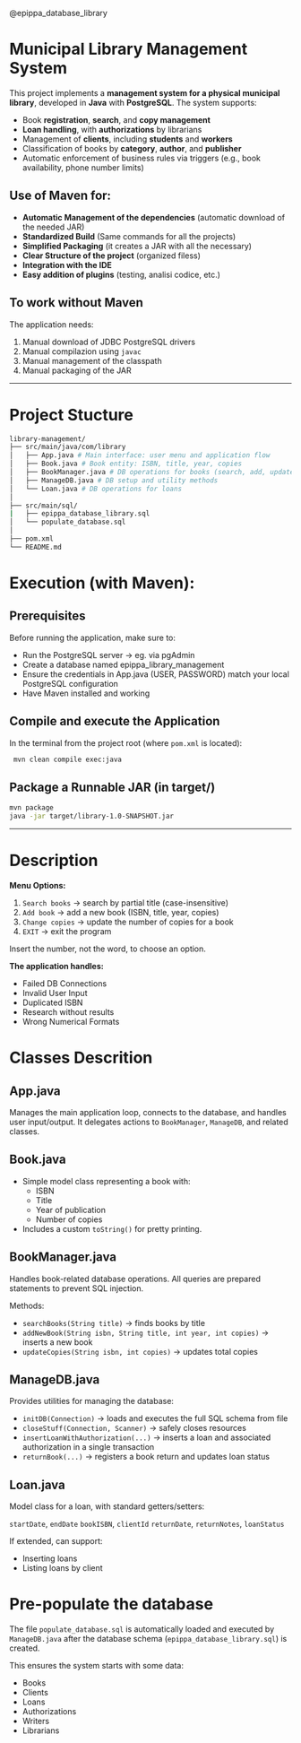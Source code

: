 @epippa_database_library

# Municipal Library Management System

This project implements a **management system for a physical municipal library**, developed in **Java** with **PostgreSQL**. The system supports:

- Book **registration**, **search**, and **copy management**
- **Loan handling**, with **authorizations** by librarians
- Management of **clients**, including **students** and **workers**
- Classification of books by **category**, **author**, and **publisher**
- Automatic enforcement of business rules via triggers (e.g., book availability, phone number limits)


## Use of Maven for:
- **Automatic Management of the dependencies** (automatic download of the needed JAR)
- **Standardized Build** (Same commands for all the projects)
- **Simplified Packaging** (it creates a JAR with all the necessary)
- **Clear Structure of the project** (organized filess)
- **Integration with the IDE**
- **Easy addition of plugins** (testing, analisi codice, etc.)

## To work without Maven
The application needs:
1. Manual download of JDBC PostgreSQL drivers
2. Manual compilazion using `javac`
3. Manual management of the classpath
4. Manual packaging of the JAR
---
# Project Stucture
```bash
library-management/
├── src/main/java/com/library
│   ├── App.java # Main interface: user menu and application flow
│   ├── Book.java # Book entity: ISBN, title, year, copies
│   ├── BookManager.java # DB operations for books (search, add, update)
│   ├── ManageDB.java # DB setup and utility methods
│   └── Loan.java # DB operations for loans
│
├── src/main/sql/
|   ├── epippa_database_library.sql
│   └── populate_database.sql
│
├── pom.xml
└── README.md
```
#  Execution (with Maven):

## Prerequisites
Before running the application, make sure to:
- Run the PostgreSQL server → eg. via pgAdmin
- Create a database named epippa_library_management
- Ensure the credentials in App.java (USER, PASSWORD) match your local PostgreSQL configuration
- Have Maven installed and working

## Compile and execute the Application
In the terminal from the project root (where `pom.xml` is located):
```bash
 mvn clean compile exec:java
```
## Package a Runnable JAR (in target/)
```bash
mvn package
java -jar target/library-1.0-SNAPSHOT.jar
```
---

# Description
**Menu Options:**
1. `Search books` → search by partial title (case-insensitive)
2. `Add book` → add a new book (ISBN, title, year, copies)
3. `Change copies` → update the number of copies for a book
4. `EXIT` → exit the program

Insert the number, not the word, to choose an option.

**The application handles:**
- Failed DB Connections
- Invalid User Input
- Duplicated ISBN
- Research without results
- Wrong Numerical Formats

# Classes Descrition

## App.java
Manages the main application loop, connects to the database, and handles user input/output. It delegates actions to `BookManager`, `ManageDB`, and related classes.

## Book.java
- Simple model class representing a book with:
    - ISBN
    - Title
    - Year of publication
    - Number of copies
- Includes a custom `toString()` for pretty printing.

## BookManager.java
Handles book-related database operations. All queries are prepared statements to prevent SQL injection.

Methods:
- `searchBooks(String title)` → finds books by title
- `addNewBook(String isbn, String title, int year, int copies)` → inserts a new book
- `updateCopies(String isbn, int copies)` → updates total copies

## ManageDB.java
Provides utilities for managing the database:
- `initDB(Connection)` → loads and executes the full SQL schema from file
- `closeStuff(Connection, Scanner)` → safely closes resources
- `insertLoanWithAuthorization(...)` → inserts a loan and associated authorization in a single transaction
- `returnBook(...)` → registers a book return and updates loan status

## Loan.java
Model class for a loan, with standard getters/setters:

`startDate`, `endDate`
`bookISBN`, `clientId`
`returnDate`, `returnNotes`, `loanStatus`

If extended, can support:
- Inserting loans
- Listing loans by client

# Pre-populate the database
The file `populate_database.sql` is automatically loaded and executed by `ManageDB.java` after the database schema (`epippa_database_library.sql`) is created.

This ensures the system starts with some data:
- Books
- Clients
- Loans
- Authorizations
- Writers
- Librarians